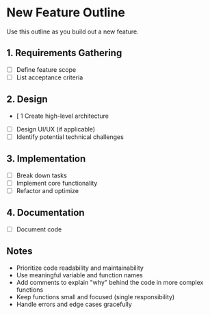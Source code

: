 # New Feature Outline

Use this outline as you build out a new feature.

## 1. Requirements Gathering

- [ ] Define feature scope
- [ ] List acceptance criteria

## 2. Design

- [ 1 Create high-level architecture
- [ ] Design UI/UX (if applicable)
- [ ] Identify potential technical challenges

## 3. Implementation

- [ ] Break down tasks
- [ ] Implement core functionality
- [ ] Refactor and optimize

## 4. Documentation

- [ ] Document code

## Notes

- Prioritize code readability and maintainability
- Use meaningful variable and function names
- Add comments to explain "why" behind the code in more complex functions
- Keep functions small and focused (single responsibility)
- Handle errors and edge cases gracefully